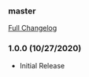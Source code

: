 ### master
[Full Changelog](https://github.com/dplewis/easyship-node/compare/1.0.0...master)

### 1.0.0 (10/27/2020)

* Initial Release
